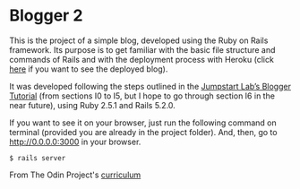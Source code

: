 # Blogger 2

This is the project of a simple blog, developed using the Ruby on Rails framework. Its purpose is to get familiar with the basic file structure and commands of Rails and with the deployment process with Heroku (click [here](https://warm-basin-63355.herokuapp.com/) if you want to see the deployed blog).

It was developed following the steps outlined in the [Jumpstart Lab’s Blogger Tutorial](http://tutorials.jumpstartlab.com/projects/blogger.html) (from sections I0 to I5, but I hope to go through section I6 in the near future), using Ruby 2.5.1 and Rails 5.2.0.

If you want to see it on your browser, just run the following command on terminal (provided you are already in the project folder). And, then, go to http://0.0.0.0:3000 in your browser.

```
$ rails server
```

From The Odin Project's [curriculum](https://www.theodinproject.com/courses/web-development-101/lessons/ruby-on-rails)
